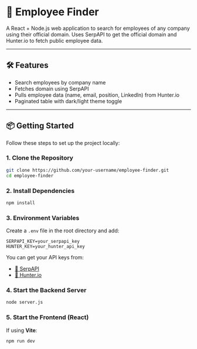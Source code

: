 # 🚀 Employee Finder

A React + Node.js web application to search for employees of any company using their official domain. Uses SerpAPI to get the official domain and Hunter.io to fetch public employee data.

---

## 🛠️ Features

* Search employees by company name
* Fetches domain using SerpAPI
* Pulls employee data (name, email, position, LinkedIn) from Hunter.io
* Paginated table with dark/light theme toggle

---

## 📦 Getting Started

Follow these steps to set up the project locally:

### 1. Clone the Repository

```bash
git clone https://github.com/your-username/employee-finder.git
cd employee-finder
```

### 2. Install Dependencies

```bash
npm install
```

### 3. Environment Variables

Create a `.env` file in the root directory and add:

```env
SERPAPI_KEY=your_serpapi_key
HUNTER_KEY=your_hunter_api_key
```

You can get your API keys from:

* [🔗 SerpAPI](https://serpapi.com/manage-api-key)
* [🔗 Hunter.io](https://hunter.io/api_keys)

### 4. Start the Backend Server

```bash
node server.js
```

### 5. Start the Frontend (React)

If using **Vite**:

```bash
npm run dev
```
